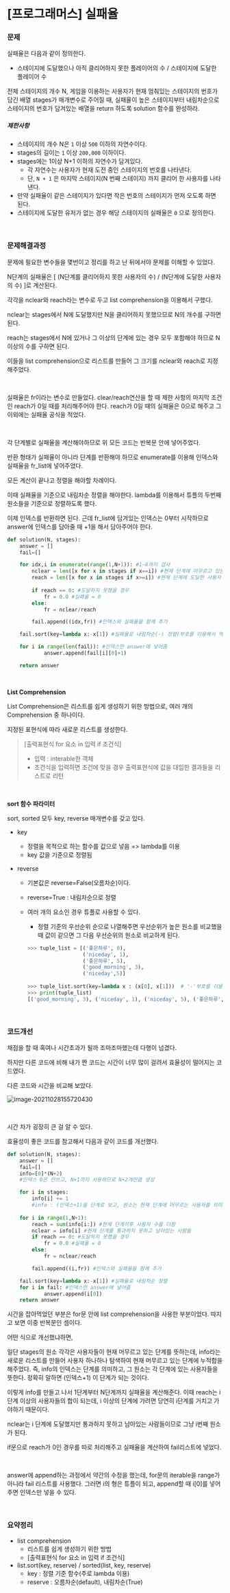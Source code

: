 # [프로그래머스] 실패율

### 문제

실패율은 다음과 같이 정의한다.

- 스테이지에 도달했으나 아직 클리어하지 못한 플레이어의 수 / 스테이지에 도달한 플레이어 수

전체 스테이지의 개수 N, 게임을 이용하는 사용자가 현재 멈춰있는 스테이지의 번호가 담긴 배열 stages가 매개변수로 주어질 때, 실패율이 높은 스테이지부터 내림차순으로 스테이지의 번호가 담겨있는 배열을 return 하도록 solution 함수를 완성하라.

##### 제한사항

- 스테이지의 개수 N은 `1` 이상 `500` 이하의 자연수이다.
- stages의 길이는 `1` 이상 `200,000` 이하이다.
- stages에는 1이상 N+1 이하의 자연수가 담겨있다.
  - 각 자연수는 사용자가 현재 도전 중인 스테이지의 번호를 나타낸다.
  - 단, `N + 1` 은 마지막 스테이지(N 번째 스테이지) 까지 클리어 한 사용자를 나타낸다.
- 만약 실패율이 같은 스테이지가 있다면 작은 번호의 스테이지가 먼저 오도록 하면 된다.
- 스테이지에 도달한 유저가 없는 경우 해당 스테이지의 실패율은 `0` 으로 정의한다.

</br>

### 문제해결과정

문제에 필요한 변수들을 몇번이고 정리를 하고 난 뒤에서야 문제를 이해할 수 있었다.

N단계의 실패율은 [ (N단계를 클리어하지 못한 사용자의 수) / (N단계에 도달한 사용자의 수) ]로 계산된다.

각각을 nclear와 reach라는 변수로 두고 list comprehension을 이용해서 구했다.

nclear는 stages에서 N에 도달했지만 N을 클리어하지 못했으므로 N의 개수를 구하면 된다.

reach는 stages에서 N에 있거나 그 이상의 단계에 있는 경우 모두 포함해야 하므로 N이상의 수를 구하면 된다.

이들을 list comprehension으로 리스트를 만들어 그 크기를 nclear와 reach로 지정해주었다.

</br>

실패율은 fr이라는 변수로 만들었다. clear/reach연산을 할 때 제한 사항의 마지막 조건인 reach가 0일 때를 처리해주어야 한다. reach가 0일 때의 실패율은 0으로 해주고 그 이외에는 실패율 공식을 적었다. 

</br>

각 단계별로 실패율을 계산해야하므로 위 모든 코드는 반복문 안에 넣어주었다. 

반환 형태가 실패율이 아니라 단계를 반환해야 하므로 enumerate를 이용해 인덱스와 실패율을 fr_list에 넣어주었다.

모든 계산이 끝나고 정렬을 해야할 차례이다.

이때 실패율을 기준으로 내림차순 정렬을 해야한다. lambda를 이용해서 튜플의 두번째 원소들을 기준으로 정렬하도록 했다.

이제 인덱스를 반환하면 된다. 근데 fr_list에 담겨있는 인덱스는 0부터 시작하므로 answer에 인덱스를 담아줄 때 +1을 해서 담아주어야 한다.

```python
def solution(N, stages):
    answer = []
    fail=[]

    for idx,i in enumerate(range(1,N+1)): #1~8까지 검사
        nclear = len([x for x in stages if x==i]) #현재 단계에 머무르고 있는 사용자(클리어X)
        reach = len([x for x in stages if x>=i]) #현재 단계에 도달한 사용자
        
        if reach == 0: #도달하지 못했을 경우
            fr = 0.0 #실패율 = 0
        else:
            fr = nclear/reach

        fail.append((idx,fr)) #인덱스와 실패율을 함께 추가

    fail.sort(key=lambda x:-x[1]) #실패율로 내림차순(-) 정렬(부호를 이용해서 역순으로 정렬)

    for i in range(len(fail)): #인덱스만 answer에 넣어줌
            answer.append(fail[i][0]+1)

    return answer
```

</br>

**List Comprehension**

List Comprehension은 리스트를 쉽게 생성하기 위한 방법으로, 여러 개의 Comprehension 중 하나이다. 

지정된 표현식에 따라 새로운 리스트를 생성한다. 

> [출력표현식 for 요소 in 입력 if 조건식]
>
> * 입력 : interable한 객체
> * 조건식을 입력하면 조건에 맞을 경우 출력표현식에 값을 대입한 결과들을 리스트로 리턴

</br>

**sort 함수 파라미터**

sort, sorted 모두 key, reverse 매개변수를 갖고 있다.

* key

  * 정렬을 목적으로 하는 함수를 값으로 넣음 => lambda를 이용
  * key 값을 기준으로 정렬됨

* reverse 

  * 기본값은 reverse=False(오름차순)이다.

  * reverse=True : 내림차순으로 정렬

  * 여러 개의 요소인 경우 튜플로 사용할 수 있다. 

    *  정렬 기준의 우선순위 순으로 나열해주면 우선순위가 높은 원소를 비교했을 때 값이 같으면 그 다음 우선순위의 원소로 비교하게 된다.

    ```python
    >>> tuple_list = [('좋은하루', 0),
        	          ('niceday', 1), 
        	          ('좋은하루', 5), 
        	          ('good_morning', 3), 
        	          ('niceday',5)]
                      
    >>> tuple_list.sort(key=lambda x : (x[0], x[1]))  # '-'부호를 이용해서 역순으로 가능
    >>> print(tuple_list)
    [('good_morning', 3), ('niceday', 1), ('niceday', 5), ('좋은하루', 0), ('좋은하루', 5)]
    ```

</br>

### 코드개선

채점을 할 때 혹여나 시간초과가 될까 조마조마했는데 다행이 넘겼다.

하지만 다른 코드에 비해 내가 짠 코드는 시간이 너무 많이 걸려서 효율성이 떨어지는 코드였다. 

다른 코드와 시간을 비교해 보았다.

![image-20211028155720430](../images/Untitled/image-20211028155720430.png)

</br>

시간 차가 굉장히 큰 걸 알 수 있다.

효율성이 좋은 코드를 참고해서 다음과 같이 코드를 개선했다.

```python
def solution(N, stages):
    answer = []
    fail=[] 
    info=[0]*(N+2)
    #인덱스 0은 안쓰고, N+1까지 사용하므로 N+2개만큼 생성

    for i in stages:
        info[i] += 1
        #info : (인덱스+1)을 단계로 보고, 원소는 현재 단계에 머무르는 사용자를 의미
    
    for i in range(1,N+1):
        reach = sum(info[i:]) #현재 단계이후 사용자 수를 더함
        nclear = info[i] #현재 단계를 통과하지 못하고 남아있는 사람들
        if reach == 0: #도달하지 못했을 경우
            fr = 0.0 #실패율 = 0
        else:
            fr = nclear/reach

        fail.append((i,fr)) #인덱스와 실패율을 함께 추가

    fail.sort(key=lambda x:-x[1]) #실패율로 내림차순 정렬
    for i in fail: #인덱스만 answer에 넣어줌
            answer.append(i[0])
    return answer
```

시간을 잡아먹었던 부분은 for문 안에 list comprehension을 사용한 부분이었다. 따지고 보면 이중 반복문인 셈이다.

어떤 식으로 개선했냐하면,

일단 stages의 원소 각각은 사용자들이 현재 머무르고 있는 단계를 뜻하는데, info라는 새로운 리스트를 만들어 사용자 하나하나 탐색하여 현재 머무르고 있는 단계에 누적합을 해주었다. 즉, info의 인덱스는 단계를 의미하고, 그 원소는 각 단계에 있는 사용자들을 뜻한다. 정확히 말하면 (인덱스+1) 이 단계가 되는 것이다.

이렇게 info를 만들고 나서 1단계부터 N단계까지 실패율을 계산해준다. 이때 reach는 i 단계 이상의 사용자들의 합이 되는데, i 이상의 단계에 가려면 당연히 i단계를 거치고 가야하기 때문이다.

nclear는 i 단계에 도달했지만 통과하지 못하고 남아있는 사람들이므로 그냥 i번째 원소가 된다. 

if문으로 reach가 0인 경우를 따로 처리해주고 실패율을 계산하여 fail리스트에 넣었다.

</br>

answer에 append하는 과정에서 약간의 수정을 했는데, for문의 iterable을 range가 아니라 fail 리스트를 사용했다. 그러면 i의 형은 튜플이 되고, append할 때 i[0]를 넣어주면 인덱스만 넣을 수 있다.

</br>

### 요약정리

* list comprehension
  * 리스트를 쉽게 생성하기 위한 방법
  * [출력표현식 for 요소 in 입력 if 조건식]
* list.sort(key, reserve) / sorted(list, key, reserve)
  * key : 정렬 기준 함수(주로 lambda 이용)
  * reserve : 오름차순(default), 내림차순(True)

